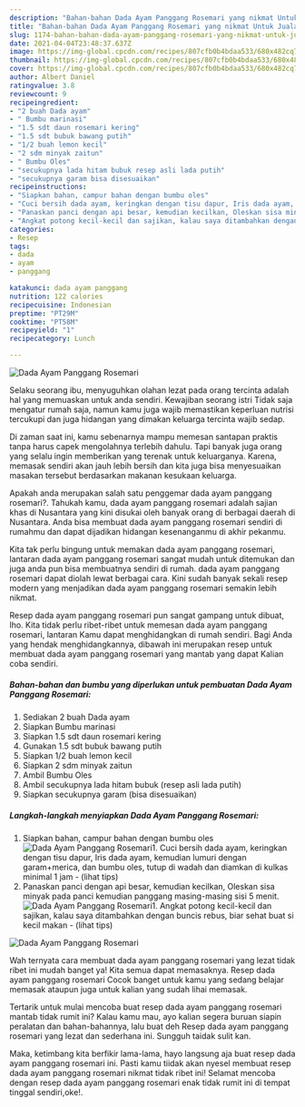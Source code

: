 ```yaml
---
description: "Bahan-bahan Dada Ayam Panggang Rosemari yang nikmat Untuk Jualan"
title: "Bahan-bahan Dada Ayam Panggang Rosemari yang nikmat Untuk Jualan"
slug: 1174-bahan-bahan-dada-ayam-panggang-rosemari-yang-nikmat-untuk-jualan
date: 2021-04-04T23:48:37.637Z
image: https://img-global.cpcdn.com/recipes/807cfb0b4bdaa533/680x482cq70/dada-ayam-panggang-rosemari-foto-resep-utama.jpg
thumbnail: https://img-global.cpcdn.com/recipes/807cfb0b4bdaa533/680x482cq70/dada-ayam-panggang-rosemari-foto-resep-utama.jpg
cover: https://img-global.cpcdn.com/recipes/807cfb0b4bdaa533/680x482cq70/dada-ayam-panggang-rosemari-foto-resep-utama.jpg
author: Albert Daniel
ratingvalue: 3.8
reviewcount: 9
recipeingredient:
- "2 buah Dada ayam"
- " Bumbu marinasi"
- "1.5 sdt daun rosemari kering"
- "1.5 sdt bubuk bawang putih"
- "1/2 buah lemon kecil"
- "2 sdm minyak zaitun"
- " Bumbu Oles"
- "secukupnya lada hitam bubuk resep asli lada putih"
- "secukupnya garam bisa disesuaikan"
recipeinstructions:
- "Siapkan bahan, campur bahan dengan bumbu oles"
- "Cuci bersih dada ayam, keringkan dengan tisu dapur, Iris dada ayam, kemudian lumuri dengan garam+merica, dan bumbu oles, tutup di wadah dan diamkan di kulkas minimal 1 jam           (lihat tips)"
- "Panaskan panci dengan api besar, kemudian kecilkan, Oleskan sisa minyak pada panci kemudian panggang masing-masing sisi 5 menit."
- "Angkat potong kecil-kecil dan sajikan, kalau saya ditambahkan dengan buncis rebus, biar sehat buat si kecil makan           (lihat tips)"
categories:
- Resep
tags:
- dada
- ayam
- panggang

katakunci: dada ayam panggang 
nutrition: 122 calories
recipecuisine: Indonesian
preptime: "PT29M"
cooktime: "PT58M"
recipeyield: "1"
recipecategory: Lunch

---
```



![Dada Ayam Panggang Rosemari](https://img-global.cpcdn.com/recipes/807cfb0b4bdaa533/680x482cq70/dada-ayam-panggang-rosemari-foto-resep-utama.jpg)

Selaku seorang ibu, menyuguhkan olahan lezat pada orang tercinta adalah hal yang memuaskan untuk anda sendiri. Kewajiban seorang istri Tidak saja mengatur rumah saja, namun kamu juga wajib memastikan keperluan nutrisi tercukupi dan juga hidangan yang dimakan keluarga tercinta wajib sedap.

Di zaman  saat ini, kamu sebenarnya mampu memesan santapan praktis tanpa harus capek mengolahnya terlebih dahulu. Tapi banyak juga orang yang selalu ingin memberikan yang terenak untuk keluarganya. Karena, memasak sendiri akan jauh lebih bersih dan kita juga bisa menyesuaikan masakan tersebut berdasarkan makanan kesukaan keluarga. 



Apakah anda merupakan salah satu penggemar dada ayam panggang rosemari?. Tahukah kamu, dada ayam panggang rosemari adalah sajian khas di Nusantara yang kini disukai oleh banyak orang di berbagai daerah di Nusantara. Anda bisa membuat dada ayam panggang rosemari sendiri di rumahmu dan dapat dijadikan hidangan kesenanganmu di akhir pekanmu.

Kita tak perlu bingung untuk memakan dada ayam panggang rosemari, lantaran dada ayam panggang rosemari sangat mudah untuk ditemukan dan juga anda pun bisa membuatnya sendiri di rumah. dada ayam panggang rosemari dapat diolah lewat berbagai cara. Kini sudah banyak sekali resep modern yang menjadikan dada ayam panggang rosemari semakin lebih nikmat.

Resep dada ayam panggang rosemari pun sangat gampang untuk dibuat, lho. Kita tidak perlu ribet-ribet untuk memesan dada ayam panggang rosemari, lantaran Kamu dapat menghidangkan di rumah sendiri. Bagi Anda yang hendak menghidangkannya, dibawah ini merupakan resep untuk membuat dada ayam panggang rosemari yang mantab yang dapat Kalian coba sendiri.

<!--inarticleads1-->

##### Bahan-bahan dan bumbu yang diperlukan untuk pembuatan Dada Ayam Panggang Rosemari:

1. Sediakan 2 buah Dada ayam
1. Siapkan  Bumbu marinasi
1. Siapkan 1.5 sdt daun rosemari kering
1. Gunakan 1.5 sdt bubuk bawang putih
1. Siapkan 1/2 buah lemon kecil
1. Siapkan 2 sdm minyak zaitun
1. Ambil  Bumbu Oles
1. Ambil secukupnya lada hitam bubuk (resep asli lada putih)
1. Siapkan secukupnya garam (bisa disesuaikan)




<!--inarticleads2-->

##### Langkah-langkah menyiapkan Dada Ayam Panggang Rosemari:

1. Siapkan bahan, campur bahan dengan bumbu oles
<img src="https://img-global.cpcdn.com/steps/424e01fd618617ba/160x128cq70/dada-ayam-panggang-rosemari-langkah-memasak-1-foto.jpg" alt="Dada Ayam Panggang Rosemari">1. Cuci bersih dada ayam, keringkan dengan tisu dapur, Iris dada ayam, kemudian lumuri dengan garam+merica, dan bumbu oles, tutup di wadah dan diamkan di kulkas minimal 1 jam -           (lihat tips)
1. Panaskan panci dengan api besar, kemudian kecilkan, Oleskan sisa minyak pada panci kemudian panggang masing-masing sisi 5 menit.
<img src="//assets-global.cpcdn.com/assets/icons/button_play-2c75c40dde080a61004c1f40b05d8f140eaff45d7e9e6481dc71c63d2e7c4909.png" alt="Dada Ayam Panggang Rosemari">1. Angkat potong kecil-kecil dan sajikan, kalau saya ditambahkan dengan buncis rebus, biar sehat buat si kecil makan -           (lihat tips)
<img src="//assets-global.cpcdn.com/assets/icons/button_play-2c75c40dde080a61004c1f40b05d8f140eaff45d7e9e6481dc71c63d2e7c4909.png" alt="Dada Ayam Panggang Rosemari">



Wah ternyata cara membuat dada ayam panggang rosemari yang lezat tidak ribet ini mudah banget ya! Kita semua dapat memasaknya. Resep dada ayam panggang rosemari Cocok banget untuk kamu yang sedang belajar memasak ataupun juga untuk kalian yang sudah lihai memasak.

Tertarik untuk mulai mencoba buat resep dada ayam panggang rosemari mantab tidak rumit ini? Kalau kamu mau, ayo kalian segera buruan siapin peralatan dan bahan-bahannya, lalu buat deh Resep dada ayam panggang rosemari yang lezat dan sederhana ini. Sungguh taidak sulit kan. 

Maka, ketimbang kita berfikir lama-lama, hayo langsung aja buat resep dada ayam panggang rosemari ini. Pasti kamu tiidak akan nyesel membuat resep dada ayam panggang rosemari nikmat tidak ribet ini! Selamat mencoba dengan resep dada ayam panggang rosemari enak tidak rumit ini di tempat tinggal sendiri,oke!.

